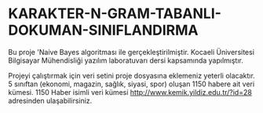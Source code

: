 # KARAKTER-N-GRAM-TABANLI-DOKUMAN-SINIFLANDIRMA
Bu proje 'Naive Bayes algoritması ile gerçekleştirilmiştir.  Kocaeli Üniversitesi Bilgisayar Mühendisliği yazılım laboratuvarı dersi kapsamında yapılmıştır. 

Projeyi çalıştırmak için veri setini proje dosyasına eklemeniz yeterli olacaktır.
5 sınıftan (ekonomi, magazin, sağlık, siyasi, spor) oluşan 1150 habere ait veri
kümesi. 1150 Haber isimli veri kümesi http://www.kemik.yildiz.edu.tr/?id=28 adresinden ulaşabilirsiniz.
